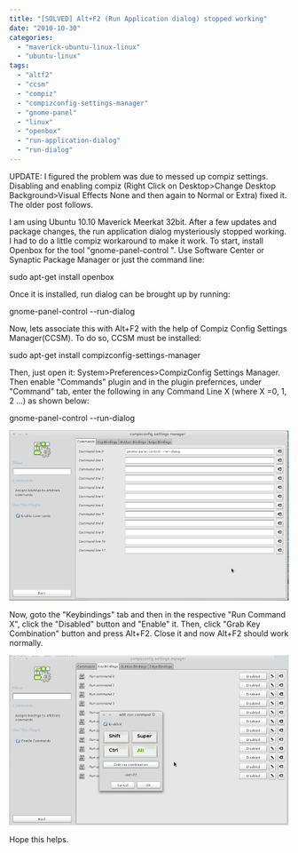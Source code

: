 ```yaml
---
title: "[SOLVED] Alt+F2 (Run Application dialog) stopped working"
date: "2010-10-30"
categories: 
  - "maverick-ubuntu-linux-linux"
  - "ubuntu-linux"
tags: 
  - "altf2"
  - "ccsm"
  - "compiz"
  - "compizconfig-settings-manager"
  - "gnome-panel"
  - "linux"
  - "openbox"
  - "run-application-dialog"
  - "run-dialog"
---
```


UPDATE: I figured the problem was due to messed up compiz settings. Disabling and enabling compiz (Right Click on Desktop>Change Desktop Background>Visual Effects None and then again to Normal or Extra) fixed it.  
The older post follows.

I am using Ubuntu 10.10 Maverick Meerkat 32bit. After a few updates and package changes, the run application dialog mysteriously stopped working. I had to do a little compiz workaround to make it work. To start, install Openbox for the tool "gnome-panel-control ". Use Software Center or Synaptic Package Manager or just the command line:

sudo apt-get install openbox

Once it is installed, run dialog can be brought up by running:

gnome-panel-control --run-dialog

Now, lets associate this with Alt+F2 with the help of Compiz Config Settings Manager(CCSM). To do so, CCSM must be installed:

 sudo apt-get install compizconfig-settings-manager

Then, just open it: System>Preferences>CompizConfig Settings Manager. Then enable "Commands" plugin and in the plugin prefernces, under "Command" tab, enter the following in any Command Line X (where X =0, 1, 2 ...) as shown below:

gnome-panel-control --run-dialog

![](images/Command-ccsm.png "Command-ccsm")

Now, goto the "Keybindings" tab and then in the respective "Run Command X", click the "Disabled" button and "Enable" it. Then, click "Grab Key Combination" button and press Alt+F2. Close it and now Alt+F2 should work normally.

![](images/key-bindings.png "key-bindings")

Hope this helps.
